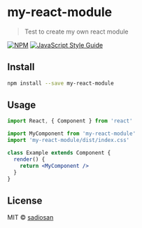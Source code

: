 # my-react-module

> Test to create my own react module

[![NPM](https://img.shields.io/npm/v/my-react-module.svg)](https://www.npmjs.com/package/my-react-module) [![JavaScript Style Guide](https://img.shields.io/badge/code_style-standard-brightgreen.svg)](https://standardjs.com)

## Install

```bash
npm install --save my-react-module
```

## Usage

```jsx
import React, { Component } from 'react'

import MyComponent from 'my-react-module'
import 'my-react-module/dist/index.css'

class Example extends Component {
  render() {
    return <MyComponent />
  }
}
```

## License

MIT © [sadiosan](https://github.com/sadiosan)
